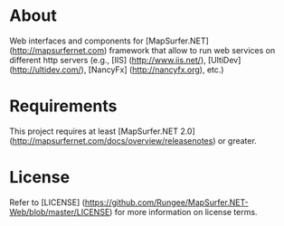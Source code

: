 # About
Web interfaces and components for [MapSurfer.NET] (http://mapsurfernet.com) framework that allow to run web services on different http servers (e.g., [IIS] (http://www.iis.net/), [UltiDev] (http://ultidev.com/), [NancyFx] (http://nancyfx.org), etc.)

# Requirements
This project requires at least [MapSurfer.NET 2.0] (http://mapsurfernet.com/docs/overview/releasenotes) or greater.

# License
Refer to [LICENSE] (https://github.com/Rungee/MapSurfer.NET-Web/blob/master/LICENSE) for more information on license terms.



